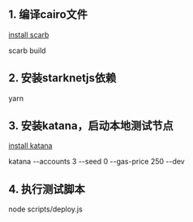 ## 1. 编译cairo文件
[install scarb](https://docs.swmansion.com/scarb/download.html)

scarb build

## 2. 安装starknetjs依赖
yarn

## 3. 安装katana，启动本地测试节点
[install katana](https://book.starknet.io/ch02-05-katana.html)

katana --accounts 3 --seed 0 --gas-price 250 --dev

## 4. 执行测试脚本
node scripts/deploy.js
